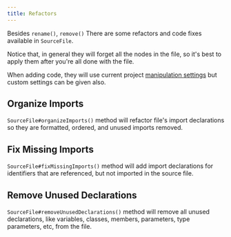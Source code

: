 ```yaml
---
title: Refactors
---
```


Besides `rename()`, `remove()` There are some refactors and code fixes available in `SourceFile`. 

Notice that, in general they will forget all the nodes in the file, so it's best to apply them after you're all done with the file.

When adding code, they will use current project [manipulation settings](settings) but custom settings can be given also.

## Organize Imports

`SourceFile#organizeImports()` method will refactor file's import declarations so they are formatted, ordered, and unused imports removed.

## Fix Missing Imports

`SourceFile#fixMissingImports()` method will add import declarations for identifiers that are referenced, but not imported in the source file.

## Remove Unused Declarations

`SourceFile#removeUnusedDeclarations()` method will remove all unused declarations, like variables, classes, members, parameters, type parameters, etc, from the file.
